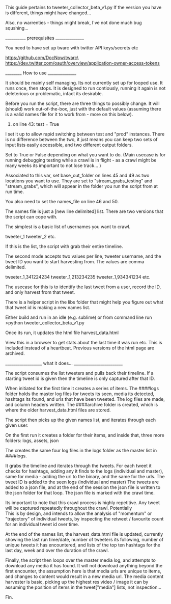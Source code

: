 This guide pertains to tweeter_collector_beta_v1.py
If the version you have is different, things might have changed...

Also, no warrenties - things might break, I've not done much bug squshing...

__________ prerequisites ______________

You need to have set up twarc with twitter API keys/secrets etc

https://github.com/DocNow/twarc\
https://dev.twitter.com/oauth/overview/application-owner-access-tokens
 
________ How to use ______________

It should be mainly self managing. Its not currently set up for looped use. 
It runs once, then stops. It is designed to run contiously, running it again 
is not deleterious or problematic, infact its desirable. 

Before you run the script, there are three things to possibly change.
It will (should) work out-of-the-box, just with the default values 
(assuming there is a valid names file for it to work from - more on this below). 
 

1) on line 43: test = True

I set it up to allow rapid switching between test and "prod" instances. 
There is no difference between the two, it just means you can keep two sets of input 
lists easily accessible, and two different output folders. 

Set to True or False depending on what you want to do. 
(Main usecase is for running debugging testing while a crawl is in flight - 
as a crawl might be many weeks its important to not lose track... )

Associated to this var, set base_out_folder on lines 45 and 49 as 
two locations you want to use. 
They are set to "stream_grabs_testing" and "stream_grabs", 
which will appear in the folder you run the script from at run time. 

You also need to set the names_file on line 46 and 50. 

The names file is just a [new line delimited] list. 
There are two versions that the script can cope with. 

The simplest is a basic list of usernames you want to crawl. 

tweeter_1
tweeter_2
etc. 

If this is the list, the script with grab their entire timeline. 

The second mode accepts two values per line, tweeter username, 
and the tweet ID you want to start harvesting from. The values are comma delimited.

tweeter_1,341224234
tweeter_1,213234235
tweeter_1,934341234
etc. 

The usecase for this is to identify the last tweet from a user, record the ID, 
and only harvest from that tweet. 

There is a helper script in the libs folder that might help you figure out 
what that tweet id is making a new names list.  

Either build and run in an idle (e.g. sublime) 
or from command line run >python tweeter_collector_beta_v1.py

Once its run, it updates the html file harvest_data.html

View this in a browser to get stats about the last time it was run etc. 
This is included instead of a heartbeat. Previous versions of the 
html page are archived. 

__________________ what it does... ________________________

The script consumes the list tweeters and pulls back their timeline. 
If a starting tweet id is given then the timeline is only captured after that ID. 

When initiated for the first time it creates a series of items.  The ####logs folder 
holds the master log files for tweets its seen, media its detected, hashtags its found, 
and urls that have been tweeted. The log files are made, and column headers written. 
The ####archive folder is created, which is where the older harvest_data.html 
files are stored. 

The script then picks up the given names list, and iterates through each given user. 

On the first run it creates a folder for their items, and inside that, 
three more folders: logs, assets, json

The creates the same four log files in the logs folder as the master list in ####logs.

It grabs the timeline and iterates through the tweets. For each tweet it checks for hashtags, 
adding any it finds to the logs (individual and master), same for media - 
adding the url to the binary, and the same for the urls. 
The tweet ID is added to the  seen logs (individual and master)
The tweets are added to a json file, and at the end of the session the json 
file is written to the json folder for that loop. 
The json file is marked with the crawl time. 

Its important to note that this crawl process is highly repetitive. 
Any tweet will be captured repeatedly throughout the crawl. Potentially  
This is by design, and intends to allow the analysis of "momentum" or "trajectory" 
of individual tweets, by inspecting the retweet / favourite count for an individual 
tweet id over time.  

At the end of the names list, the harvest_data.html file is updated, currently showing 
the last run time/date, number of tweeters its following, number of 
unique tweets it has encountered, and lists of the top ten hashtags for the last day, 
week and over the duration of the crawl. 

Finally, the script then loops over the master media log, and attempts to download 
any media it has found. It will not download anything beyond the first encounter, 
the assumption here is that media urls are unique to items, and changes to content 
would result in a new media url. The media content harvester is basic, picking up the 
highest res video / image it can by assuming the position of items in the tweet["media"] 
lists, not inspection... 

Fin. 